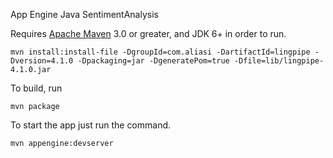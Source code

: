 App Engine Java SentimentAnalysis

Requires [Apache Maven](http://maven.apache.org) 3.0 or greater, and JDK 6+ in order to run.

 ``` mvn install:install-file -DgroupId=com.aliasi -DartifactId=lingpipe -Dversion=4.1.0 -Dpackaging=jar -DgeneratePom=true -Dfile=lib/lingpipe-4.1.0.jar ```

To build, run

    mvn package

To start the app just run the command.

    mvn appengine:devserver
